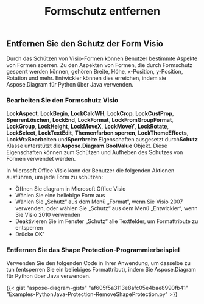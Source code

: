 ﻿---
title: Formschutz entfernen
type: docs
weight: 20
url: /de/python-java/remove-shape-protection/
description: In diesem Abschnitt wird erläutert, wie Sie den Formschutz mit Aspose.Diagram für Python über Java entfernen.
---
## **Entfernen Sie den Schutz der Form Visio**
Durch das Schützen von Visio-Formen können Benutzer bestimmte Aspekte von Formen sperren. Zu den Aspekten von Formen, die durch Formschutz gesperrt werden können, gehören Breite, Höhe, x-Position, y-Position, Rotation und mehr. Entwickler können dies erreichen, indem sie Aspose.Diagram für Python über Java verwenden.
### **Bearbeiten Sie den Formschutz Visio**
**LockAspect**, **LockBegin**, **LockCalcWH**, **LockCrop**, **LockCustProp**, **SperrenLöschen**, **LockEnd**, **LockFormat**, **LockFromGroupFormat**, **LockGroup**, **LockHeight**, **LockMoveX**, **LockMoveY**, **LockRotate**, **LockSelect**, **LockTextEdit**, **Themenfarben sperren**, **LockThemeEffects**, **LockVtxBearbeiten** und**Sperrbreite** Eigenschaften ausgesetzt durch**Schutz** Klasse unterstützt die**Aspose.Diagram.BoolValue** Objekt. Diese Eigenschaften können zum Schützen und Aufheben des Schutzes von Formen verwendet werden.

In Microsoft Office Visio kann der Benutzer die folgenden Aktionen ausführen, um jede Form zu schützen:

- Öffnen Sie diagram in Microsoft Office Visio
- Wählen Sie eine beliebige Form aus
- Wählen Sie „Schutz“ aus dem Menü „Format“, wenn Sie Visio 2007 verwenden, oder wählen Sie „Schutz“ aus dem Menü „Entwickler“, wenn Sie Visio 2010 verwenden
- Deaktivieren Sie im Fenster „Schutz“ alle Textfelder, um Formattribute zu entsperren
- Drücke OK'

### **Entfernen Sie das Shape Protection-Programmierbeispiel**
Verwenden Sie den folgenden Code in Ihrer Anwendung, um dasselbe zu tun (entsperren Sie ein beliebiges Formattribut), indem Sie Aspose.Diagram für Python über Java verwenden.

{{< gist "aspose-diagram-gists" "af605f5a3113e8afc05e4bae8990fb41" "Examples-PythonJava-Protection-RemoveShapeProtection.py" >}}

